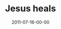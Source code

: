 ---
layout: message
category: message
series: "Jesus: The Greatest Show on Earth"
title: " Jesus heals"
date: 2011-07-16-00-00
message_id: 683
sc-permalink-url: "http://soundcloud.com/crdschurch/jesus-heals"
audio: "http://s3.amazonaws.com/crossroads-media/messages/audio/greatestshow05.mp3"
audio-duration: "48:44"
program: "http://s3.amazonaws.com/crossroads-media/documents/07_16-17_11Program.pdf"
description: "We're going to talk about how Jesus healed people, and the crowds that his miracles attracted."
video: "http://s3.amazonaws.com/crossroads-media/messages/video/greatestshow05.mp4"
video-duration: "48:50"
yt-embed-url: "//www.youtube.com/embed/hqQ6LTpETMY"
video-image: "http://s3.amazonaws.com/crossroads-media/images/greatestshow05_still.jpg"
tag: 
 - healing
 - suffering
 - death
 - disease
 - cancer
 - beechem
 - program
explicit: false
---